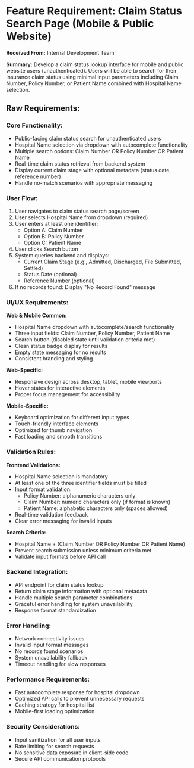 # Feature Requirement: Claim Status Search Page (Mobile & Public Website)

**Received From:**
Internal Development Team

**Summary:**
Develop a claim status lookup interface for mobile and public website users (unauthenticated). Users will be able to search for their insurance claim status using minimal input parameters including Claim Number, Policy Number, or Patient Name combined with Hospital Name selection.

## Raw Requirements:

### Core Functionality:
* Public-facing claim status search for unauthenticated users
* Hospital Name selection via dropdown with autocomplete functionality
* Multiple search options: Claim Number OR Policy Number OR Patient Name
* Real-time claim status retrieval from backend system
* Display current claim stage with optional metadata (status date, reference number)
* Handle no-match scenarios with appropriate messaging

### User Flow:
1. User navigates to claim status search page/screen
2. User selects Hospital Name from dropdown (required)
3. User enters at least one identifier:
   * Option A: Claim Number
   * Option B: Policy Number  
   * Option C: Patient Name
4. User clicks Search button
5. System queries backend and displays:
   * Current Claim Stage (e.g., Admitted, Discharged, File Submitted, Settled)
   * Status Date (optional)
   * Reference Number (optional)
6. If no records found: Display "No Record Found" message

### UI/UX Requirements:

**Web & Mobile Common:**
* Hospital Name dropdown with autocomplete/search functionality
* Three input fields: Claim Number, Policy Number, Patient Name
* Search button (disabled state until validation criteria met)
* Clean status badge display for results
* Empty state messaging for no results
* Consistent branding and styling

**Web-Specific:**
* Responsive design across desktop, tablet, mobile viewports
* Hover states for interactive elements
* Proper focus management for accessibility

**Mobile-Specific:**
* Keyboard optimization for different input types
* Touch-friendly interface elements
* Optimized for thumb navigation
* Fast loading and smooth transitions

### Validation Rules:

**Frontend Validations:**
* Hospital Name selection is mandatory
* At least one of the three identifier fields must be filled
* Input format validation:
  * Policy Number: alphanumeric characters only
  * Claim Number: numeric characters only (if format is known)
  * Patient Name: alphabetic characters only (spaces allowed)
* Real-time validation feedback
* Clear error messaging for invalid inputs

**Search Criteria:**
* Hospital Name + (Claim Number OR Policy Number OR Patient Name)
* Prevent search submission unless minimum criteria met
* Validate input formats before API call

### Backend Integration:
* API endpoint for claim status lookup
* Return claim stage information with optional metadata
* Handle multiple search parameter combinations
* Graceful error handling for system unavailability
* Response format standardization

### Error Handling:
* Network connectivity issues
* Invalid input format messages
* No records found scenarios
* System unavailability fallback
* Timeout handling for slow responses

### Performance Requirements:
* Fast autocomplete response for hospital dropdown
* Optimized API calls to prevent unnecessary requests
* Caching strategy for hospital list
* Mobile-first loading optimization

### Security Considerations:
* Input sanitization for all user inputs
* Rate limiting for search requests
* No sensitive data exposure in client-side code
* Secure API communication protocols